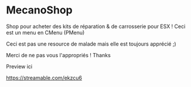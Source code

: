 # MecanoShop
Shop pour acheter des kits de réparation &amp; de carrosserie pour ESX ! Ceci est un menu en CMenu (PMenu)

Ceci est pas une resource de malade mais elle est toujours apprécié ;)

Merci de ne pas vous l'appropriés ! Thanks

Preview ici

https://streamable.com/ekzcu6
